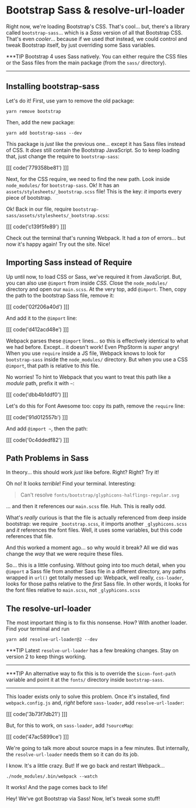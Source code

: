 # Bootstrap Sass & resolve-url-loader

Right now, we're loading Bootstrap's CSS. That's cool... but, there's a library
called `bootstrap-sass`... which is a *Sass* version of all that Bootstrap CSS.
That's even *cooler*... because if we used *that* instead, we could control and
tweak Bootstrap itself, by just overriding some Sass variables.

***TIP
Bootstrap 4 uses Sass natively. You can either require the CSS files or the
Sass files from the main package (from the `sass/` directory).
***

## Installing bootstrap-sass

Let's do it! First, use yarn to remove the old package:

```terminal
yarn remove bootstrap
```

Then, add the new package:

```terminal
yarn add bootstrap-sass --dev
```

This package is *just* like the previous one... except it has Sass files instead
of CSS. It *does* still contain the Bootstrap JavaScript. So to keep loading that,
just change the require to `bootstrap-sass`:

[[[ code('779358be81') ]]]

Next, for the CSS require, we need to find the new path. Look inside `node_modules/`
for `bootstrap-sass`. Ok! It has an `assets/stylesheets/_bootstrap.scss` file!
This is the key: *it* imports every piece of bootstrap.

Ok! Back in our file, require `bootstrap-sass/assets/stylesheets/_bootstrap.scss`:

[[[ code('c139f5fe89') ]]]

Check out the terminal that's running Webpack. It had a *ton* of errors... but now
it's happy again! Try out the site. Nice!

## Importing Sass instead of Require

Up until now, to load CSS or Sass, we've required it from JavaScript. But, you can
also use `@import` from inside *CSS*. Close the `node_modules/` directory and open
our `main.scss`. At the very top, add `@import`. Then, copy the path to the bootstrap
Sass file, remove it:

[[[ code('02f206a40d') ]]]

And add it to the `@import` line:

[[[ code('d412acd48e') ]]]

Webpack parses these `@import` lines... so this is effectively identical
to what we had before. Except... it doesn't work! Even PhpStorm is *super* angry!
When you use `require` inside a JS file, Webpack knows to look for `bootstrap-sass`
inside the `node_modules/` directory. But when you use a CSS `@import`, that path
is relative to *this* file.

No worries! To hint to Webpack that you want to treat this path like a *module*
path, prefix it with `~`:

[[[ code('dbb4b1ddf0') ]]]

Let's do this for Font Awesome too: copy its path, remove the `require` line:

[[[ code('91d012557b') ]]]

And add `@import ~`, then the path:

[[[ code('0c4ddedf82') ]]]

## Path Problems in Sass

In theory... this should work *just* like before. Right? Right? Try it!

Oh no! It looks *terrible*! Find your terminal. Interesting:

> Can't resolve `fonts/bootstrap/glyphicons-halflings-regular.svg`

... and then it references our `main.scss` file. Huh. This is really odd.

What's *really* curious is that the file is actually referenced from deep inside
bootstrap: we require `_bootstrap.scss`, it imports another `_glyphicons.scss` and
*it* references the font files. Well, it uses some variables, but this code references
that file.

And this worked a moment ago... so why would it break? All we did was change the
*way* that we were require these files.

So... this is a little confusing. Without going into too much detail, when you
`@import` a Sass file from another Sass file in a different directory, any paths
wrapped in `url()` get totally messed up: Webpack, well really, `css-loader`, looks
for those paths relative to the *first* Sass file. In other words, it looks for
the font files relative to `main.scss`, not `_glyphicons.scss`

## The resolve-url-loader

The most important thing is to fix this nonsense. How? With another loader.
Find your terminal and run

```terminal
yarn add resolve-url-loader@2 --dev
```

***TIP
Latest `resolve-url-loader` has a few breaking changes. Stay on version 2 
to keep things working.
***

***TIP
An alternative way to fix this is to override the `$icon-font-path` variable and
point it at the `fonts/` directory inside `bootstrap-sass`.
***

This loader exists only to solve this problem. Once it's installed, find `webpack.config.js`
and, *right* before `sass-loader`, add `resolve-url-loader`:

[[[ code('3b73f7db21') ]]]

But, for this to work, on `sass-loader`, add `?sourceMap`:

[[[ code('47ac5899ce') ]]]

We're going to talk more about source maps in a few minutes. But internally,
the `resolve-url-loader` needs them so it can do its job.

I know. It's a little crazy. But! If we go back and restart Webpack...

```terminal
./node_modules/.bin/webpack --watch
```

It works! And the page comes back to life!

Hey! We've got Bootstrap via Sass! Now, let's tweak some stuff!
